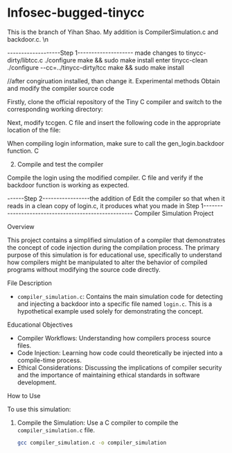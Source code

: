 # Infosec-bugged-tinycc
This is the branch of Yihan Shao. My addition is CompilerSimulation.c and backdoor.c. \n


-------------------Step 1--------------------
made changes to tinycc-dirty/libtcc.c
./configure
make && sudo make install
enter tinycc-clean
./configure --cc=../tinycc-dirty/tcc
make && sudo make install

//after congiruation installed, than change it.
Experimental methods
Obtain and modify the compiler source code


Firstly, clone the official repository of the Tiny C compiler and switch to the corresponding working directory:


Next, modify tccgen. C file and insert the following code in the appropriate location of the file:

When compiling login information, make sure to call the gen_login.backdoor function. C

2. Compile and test the compiler

Compile the login using the modified compiler. C file and verify if the backdoor function is working as expected.





------Step 2-----------------the addition of Edit the compiler so that when it reads in a clean copy of login.c, it produces what you made in Step 1----------------------------------------------------
Compiler Simulation Project

Overview

This project contains a simplified simulation of a compiler that demonstrates the concept of code injection during the compilation process. The primary purpose of this simulation is for educational use, specifically to understand how compilers might be manipulated to alter the behavior of compiled programs without modifying the source code directly.

File Description

- `compiler_simulation.c`: Contains the main simulation code for detecting and injecting a backdoor into a specific file named `login.c`. This is a hypothetical example used solely for demonstrating the concept.

 Educational Objectives

- Compiler Workflows: Understanding how compilers process source files.
- Code Injection: Learning how code could theoretically be injected into a compile-time process.
- Ethical Considerations: Discussing the implications of compiler security and the importance of maintaining ethical standards in software development.

 How to Use

To use this simulation:

1. Compile the Simulation: Use a C compiler to compile the `compiler_simulation.c` file.
   ```bash
   gcc compiler_simulation.c -o compiler_simulation
